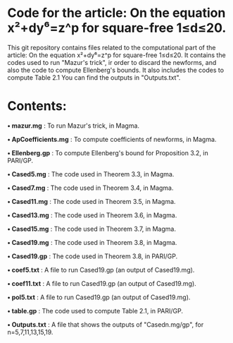# Code for the article: On the equation x²+dy⁶=z^p for square-free 1≤d≤20.

This git repository contains files related to the computational part of the article: On the equation x²+dy⁶=z^p for square-free 1≤d≤20. It contains the codes used to run "Mazur's trick", ir order to discard the newforms, and also the code to compute Ellenberg's bounds. It also includes the codes to compute Table 2.1 You can find the outputs in "Outputs.txt".

# Contents:

**• mazur.mg** : To run Mazur's trick, in Magma.

**• ApCoefficients.mg** : To compute coefficients of newforms, in Magma.

**• Ellenberg.gp** : To compute Ellenberg's bound for Proposition 3.2, in PARI/GP.

**• Cased5.mg** :  The code used in Theorem 3.3, in Magma.

**• Cased7.mg** :  The code used in Theorem 3.4, in Magma.

**• Cased11.mg** :  The code used in Theorem 3.5, in Magma.

**• Cased13.mg** :  The code used in Theorem 3.6, in Magma.

**• Cased15.mg** :  The code used in Theorem 3.7, in Magma.

**• Cased19.mg** :  The code used in Theorem 3.8, in Magma.

**• Cased19.gp** :  The code used in Theorem 3.8, in PARI/GP.

**• coef5.txt** :  A file to run Cased19.gp (an output of Cased19.mg).

**• coef11.txt** :  A file to run Cased19.gp (an output of Cased19.mg).

**• pol5.txt** : A file to run Cased19.gp (an output of Cased19.mg).

**• table.gp** :  The code used to compute Table 2.1, in PARI/GP.

**• Outputs.txt** :  A file that shows the outputs of "Casedn.mg/gp", for n=5,7,11,13,15,19. 
